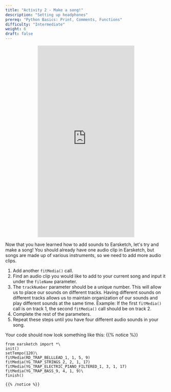```yaml
---
title: "Activity 2 - Make a song!"
description: "Setting up headphones"
prereq: "Python Basics: Print, Comments, Functions"
difficulty: "Intermediate"
weight: 6
draft: false
---
```

<p style="text-align: center;"><iframe width="60%" height="600px" src="https://www.youtube.com/embed/OvSvko6Y4io" frameborder="0" allow="accelerometer; autoplay; encrypted-media; gyroscope; picture-in-picture" allowfullscreen></iframe></p>

Now that you have learned how to add sounds to Earsketch, let's try and make a song! You should already have one audio clip in Earsketch, but
songs are made up of various instruments, so we need to add more audio clips.

1. Add another `fitMedia()` call.
2. Find an audio clip you would like to add to your current song and input it under the `fileName` parameter.
3. The `trackNumber` parameter should be a unique number. This will allow us to place our sounds on different tracks. Having different sounds on different tracks allows us to maintain organization of our sounds and play different sounds at the same time. Example: If the first `fitMedia()` call is on track 1, the second `fitMedia()` call should be on track 2.
4. Complete the rest of the parameters.
5. Repeat these steps until you have four different audio sounds in your song.

Your code should now look something like this:
    {{% notice %}}

    from earsketch import *\
    init()
    setTempo(120)\
    fitMedia(RD_TRAP_BELLLEAD_1, 1, 5, 9)
    fitMedia(YG_TRAP_STRINGS_2, 2, 1, 17) 
    fitMedia(YG_TRAP_ELECTRIC_PIANO_FILTERED_1, 3, 1, 17) 
    fitMedia(YG_TRAP_BASS_9, 4, 1, 9)\
    finish()

    {{% /notice %}}